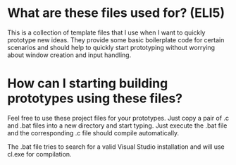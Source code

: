 # What are these files used for? (ELI5)
This is a collection of template files that I use when I want to quickly prototype new ideas.
They provide some basic boilerplate code for certain scenarios and should help to
quickly start prototyping without worrying about window creation and input handling.

# How can I starting building prototypes using these files?

Feel free to use these project files for your prototypes.
Just copy a pair of .c and .bat files into a new directory and start typing. Just execute the .bat file and the corresponding .c file should compile automatically.

The .bat file tries to search for a valid Visual Studio installation and will use cl.exe for compilation.

